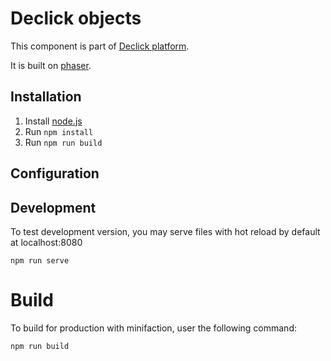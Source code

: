 # Declick objects

This component is part of [Declick platform](https://github.com/colombbus/declick).

It is built on [phaser](https://phaser.io).

## Installation

1. Install [node.js](https://nodejs.org/)
2. Run `npm install`
3. Run `npm run build`

## Configuration


## Development
To test development version, you may serve files with hot reload by default at localhost:8080

```
npm run serve
```

# Build
To build for production with minifaction, user the following command:

```
npm run build
```

